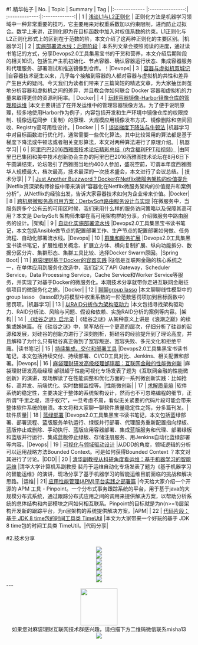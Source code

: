 #1.精华帖子
| No.  | Topic  | Summary | Tag |
|:------------- |:---------------:| :-------------:|:-------------:|
| 1 | [浅谈L1与L2正则化](http://mp.weixin.qq.com/s?__biz=MzI0MjU1NTk3NA==&mid=2247483670&idx=1&sn=f17fab65275850c39f96a2f677b67f8b&scene=1&srcid=0830pMyGeaB0qvXOajXniz8f#rd) | 正则化方法是机器学习领域中一种非常重要的技巧，它主要用来对权重系数加以约束限制，进而防止过拟合。数学上来讲，正则化即为在目标函数中加入对权值系数的约束。L1正则化与L2正则化形式上的区别在于范数的阶，本文介绍了这两种正则化的主要区别。|机器学习|
| 2 | [实施部署流水线：后期阶段](http://mp.weixin.qq.com/s?__biz=MzIyMjQ2Mjc1NQ==&mid=2247483937&idx=1&sn=e6fd6637ffe5837e08260f5b51ec68f0&scene=1&srcid=0828jlZSNgWvzBfbCA7BQDLG#rd) | 本系列文章会按照阅读的进度，通过读书笔记的方式，分享Devops2.0工具集黑宝书的干货和营养，本文介绍后期阶段的相关知识，包括生产主机初始化、节点容器、确认容器运行状态、集成容器服务和代理服务、部署测试和推送镜像到仓库。！|Devops|
| 3 | [容器与虚拟机双城记](http://mp.weixin.qq.com/s?__biz=MzA5NTUxNzE4MQ==&mid=2659267171&idx=1&sn=d485eb74e6859c8d6be6a24792619a71&scene=1&srcid=0829XCeyLs0F895hQteENSGR#rd) |自容器技术诞生以来，几乎每个接触到容器的人都对容器与虚拟机的共性和差异产生巨大的疑问。今天我们为读者们带来了三篇简短的精选文章，为大家抽丝剥茧地分析容器和虚拟机之间的差异，并且教会你如何联合 Docker 容器和虚拟机的力量来取得更佳的资源利用率。|  Docker|
| 4 | [玩转容器镜像-Harbor镜像仓库的管理和运维](http://mp.weixin.qq.com/s?__biz=MzI3MzA1MjAyNw==&mid=2247483653&idx=1&sn=f3f7af2db879b9b7a3a8ba17fa127dd2&scene=1&srcid=0821ZJyosfiiXH20ttJYrKLn#rd) |本文主要讲述了在开发运维中的管理容器镜像方法。为了便于说明原理，较多地使用Harbor作为例子，内容包括开发和生产环境中镜像仓库的权限控制、镜像远程同步（复制）的原理、大规模应用镜像发布方式、镜像删除和空间回收、Registry高可用性设计。| Docker |
| 5 | [谈谈梯度下降法与牛顿法](http://mp.weixin.qq.com/s?__biz=MzI0MjU1NTk3NA==&mid=2247483689&idx=1&sn=9cd010267627e73cfefcc62babb5478f&scene=1&srcid=0902Nbvd9IDqwzvtOmVkdIwJ#rd) |机器学习中对目标函数进行优化时，通常需要一些优化算法。其中比较常用的算法都是基于梯度下降法或牛顿法或者相关变形算法，本文对两种算法进行了原理介绍。| 机器学习|
| 6 | [阿里巴巴2016西雅图技术论坛精彩总结（内含福利PPT和视频）](http://mp.weixin.qq.com/s?__biz=MzAwODExODYyNg==&mid=2650664106&idx=1&sn=08172f4357b46f29d36e01954aa1d7cf&scene=1&srcid=0828kO7RizSpxIByyO9oAjxz#rd) |由阿里巴巴集团和美中技术创新协会主办的阿里巴巴2016西雅图技术论坛在8月6日下午圆满结束，论坛吸引了西雅图当地约400人参加，盛况空前，可谓本年度西雅图华人规模最大，档次最高，技术最深的一次技术盛会，本文进行了会议总结。| 技术分享|
| 7 | [Just Another Buzzword？Docker在Netflix微服务架构的价值提升](http://mp.weixin.qq.com/s?__biz=MzAxOTAzMDEwMA==&mid=2652500561&idx=2&sn=d94a253f1362696ed462086a42eec4f5&scene=1&srcid=0829ZMz5vF0ZFtjw6Bezj3UH#rd) |Netflix资深架构师徐振中带来演讲“容器化在Netflix微服务架构的价值提升和案例分析”，从Netflix的经验出发，告诉大家容器技术如何为企业带来价值。|Docker|
| 8 | [跨机房微服务高可用方案：DerbySoft路由服务设计与实现](http://mp.weixin.qq.com/s?__biz=MzAwMDU1MTE1OQ==&mid=2653547738&idx=1&sn=09c777564076f8ec2c5171e3dc407dbc&scene=1&srcid=09024JLzBVglwyHPyQOg7OSp#rd) |在微服务中，当服务跨多个公有云的可用区时候，我们采用什么样的服务访问策略以及保障其高可用？本文是 DerbySoft 架构师朱攀在高可用架构群的分享，介绍微服务中路由服务的设计。|架构|
| 9 | [自动化实施部署流水线](http://mp.weixin.qq.com/s?__biz=MzIyMjQ2Mjc1NQ==&mid=2247483949&idx=1&sn=c79d6c18815caf07881af1dfda99c19c&scene=1&srcid=0830wA2QGICh6oqG0wtVAVNZ#rd) |Devops2.0工具集黑宝书读书笔记，本文包括Ansible做节点的配置部署工作、生产节点的配置部署如何做、任务流程、自动化部署流水线。|Devops|
| 10 | [群集和服务扩展](http://mp.weixin.qq.com/s?__biz=MzIyMjQ2Mjc1NQ==&mid=2247484002&idx=1&sn=caec9c07c54da63fbda6858d04d7008f&scene=1&srcid=09021OpYj6LfMxx39bfUAWgE#rd) |Devops2.0工具集黑宝书读书笔记，扩展性相关概念、扩展立方体、横向复制扩展、纵向功能拆分、数据分区分片、集群形态、集群工具比较、选择Docker Swarm原因。|Spring Boot|
| 11 | [麻袋理财基于Docker的容器实践](http://mp.weixin.qq.com/s?__biz=MzI3MzEzMDI1OQ==&mid=2651814867&idx=1&sn=d8561a4640fcf03da2e5b3d749546876&scene=1&srcid=0901BcfzzcIHtdKIAeUOap2l#rd) |征信是互联网金融的核心系统之一，在单体应用到服务化改造中，我们定义了API Gateway，Scheduler Service，Data Processing Service，Cache Service和Worker Service等服务，并实现了对基于Docker的微服务化。本期技术分享就带你走进互联网金融征信项目的微服务化之旅。|Docker|
| 12 | [聊聊group lasso](http://mp.weixin.qq.com/s?__biz=MzI0MjU1NTk3NA==&mid=2247483682&idx=1&sn=ad9b41aed88d3cdaaf9d8e035b0f28a7&scene=0#rd) |本文聊聊线性模型中的group lasso （lasso即为将模型中权重系数的一阶范数惩罚项加到目标函数中）惩罚项。|机器学习|
| 13 | [以RAID分析作为架构驱动力](http://mp.weixin.qq.com/s?__biz=MzA4NTkwODkyMQ==&mid=2651254836&idx=1&sn=3396bf55e61afda3ba0806a35feb3f71&scene=1&srcid=0831yQH3KUPbAaf707NDM8Au#rd) |本文包括寻找架构驱动力、RAID分析法、风险与问题、假设和依赖、实施RAID分析的案例等内容。|架构|
| 14 | [《硅谷之谜》启示录](http://mp.weixin.qq.com/s?__biz=MzIyMjQ2Mjc1NQ==&mid=2247483949&idx=1&sn=c79d6c18815caf07881af1dfda99c19c&scene=1&srcid=0830wA2QGICh6oqG0wtVAVNZ#rd) |《硅谷之谜》从某种意义上讲是《浪潮之巅》的续集或姊妹篇。在《硅谷之谜》中，吴军站在一个更高的层次，仔细分析了硅谷的起源和发展，对硅谷的创新力进行了深刻剖析，把硅谷的经验提升到了理论高度，并且解释了为什么只有硅谷真正做到了宽容叛逆、宽容失败、多元文化和拒绝平庸。|读书笔记|
| 15 | [持续集成、交付和部署工具](http://mp.weixin.qq.com/s?__biz=MzIyMjQ2Mjc1NQ==&mid=2247483986&idx=1&sn=17759419c58be40bfc9de4c84583be45&scene=1&srcid=0831FLtvwuEYFjUT6YZNmkG5#rd) |Devops2.0工具集黑宝书读书笔记，本文包括持续交付、持续部署、CI/CD工具对比、Jenkins、相关配置和部署。|Devops|
| 16 | [麻袋理财研发高级经理邰祺超：互联网金融的性能微创新](http://mp.weixin.qq.com/s?__biz=MzA5NTkwMzkwNQ==&mid=2650434509&idx=2&sn=ae2bd7913d13b30748ef6a0b65b993c9&scene=1&srcid=0901t5npBHOA5wPYiXuchPgp#rd) |麻袋理财研发高级经理 邰祺超于性能可视化专场发表了题为《互联网金融的性能微创新》的演讲，现场解读了在性能调整和优化方面的一系列微创新实践：比如抢标、高并发、前端优化、实时数据监控等。|性能微创新|
| 17 | [求解质量熵](http://mp.weixin.qq.com/s?__biz=MzIxMzEzMjM5NQ==&mid=2651029126&idx=1&sn=0bbb9ac2931ee36a89b374611be7894d&scene=1&srcid=0901GEDqjSiS4ugyD4uVy8lP#rd) |软件系统的稳定性，主要决定于整体的系统架构设计，然而也不可忽略编程的细节，正所谓“千里之堤，溃于蚁穴”，一旦考虑不周，看似无关紧要的代码片段可能会带来整体软件系统的崩溃。本文将和大家聊一聊软件质量稳定性之殇，分多篇刊发。|软件质量|
| 18 | [蓝绿部署](http://mp.weixin.qq.com/s?__biz=MzIyMjQ2Mjc1NQ==&mid=2247483987&idx=1&sn=e0786898fe35c0983bb087ed4e6b68a0&scene=1&srcid=09017DDtAnSFHKbCOTzN7Ro7#rd) |Devops2.0工具集黑宝书读书笔记，本文包括蓝绿部署、部署流程、蓝版服务单轨运行、绿版并行部署、代理服务重新配置指向绿板、蓝版停止或删除、手动执行、蓝版应用容器部署、集成蓝版服务和代理、部署绿板和蓝版并行运行、集成蓝版停止绿板、存储注册服务、用Jenkins自动化蓝绿部署等内容。|Devops|
| 19 | [可视化与领域驱动设计](http://mp.weixin.qq.com/s?__biz=MzI3MzEzMDI1OQ==&mid=2651814846&idx=1&sn=9348fd89557cf90d042353c8c47ed21d&scene=1&srcid=0830noa9weGgHILSxX2Dr56l#rd) |从DDD的角度，领域逻辑的分析可以运用战略方法Bounded Context。可是如何获得Bounded Context ？本文对其进行了讨论。|DDD|
| 20 | [清华副教授从科研角度看运维：基于机器学习的智能运维](http://mp.weixin.qq.com/s?__biz=MzA3MzYwNjQ3NA==&mid=2651297104&idx=1&sn=59ee76b9e16b3f5ddce2753d340bbbe4&scene=0#rd) |清华大学计算机系副教授 裴丹于运维自动化专场发表了题为《基于机器学习的智能运维》的演讲，现场分享了基于机器学习的智能运维目前面临的挑战和解决思路。|运维|
| 21| [应用性能管理(APM)平台实践之部署篇](https://sconts.com/11?from=timeline&isappinstalled=0) |今天给大家介绍一个开源的 APM 工具 - Pinpoint。一个分布式事务跟踪系统的平台，用于基于java的大规模分布式系统，通过跟踪分布式应用之间的调用来提供解决方案，以帮助分析系统的总体结构和内部模块之间如何相互联系。Pinpoint的目标就是为n(n>=1)层架构开发新的跟踪平台，为n层架构的系统提供解决方案。|APM|
| 22 | [代码片段：基于 JDK 8 time包的时间工具类 TimeUtil](http://www.bysocket.com/?p=1281) |本文为大家带来一个好玩的基于 JDK 8 time包的时间工具类 TimeUtil。|代码分享|



#2.技术分享
<div align=center>
<img src="http://fmn.xnpic.com/fmn072/20160903/0015/large_RHlF_8b7300018d181e80.jpg" >
</div>

<div align=center>
<img src="http://fmn.rrfmn.com/fmn078/20160903/0015/large_1Stq_2a3100038cfd1e84.jpg" >
</div>
<div align=center>
<img src="http://fmn.xnpic.com/fmn072/20160903/0015/large_RHlF_2c12000941611e84.jpg" >
</div>
<div align=center>
<img src="http://fmn.rrimg.com/fmn075/20160903/0015/large_YTRU_777800018c921e83.jpg" >
</div>

<div align=center>
<img src="http://fmn.rrfmn.com/fmn079/20160903/0015/large_mcqr_d7d80000a9721e7f.jpg" >
</div>

<div align=center>
<img src="http://fmn.rrimg.com/fmn077/20160903/0015/large_QlpA_774100018c761e83.jpg" >
</div>
---
<div align=center>
<img src="http://tp1.sinaimg.cn/5360958752/180/40095350112/1" width="100" height="100" >
</div>
<html>
<body>
<div align="center" style="border:lpx solid red">
如果您对麻袋理财互联网技术群感兴趣，请扫描下方二维码微信联系misha13
<div align=center>
<img src="http://fmn.rrfmn.com/fmn078/20160501/2225/original_s0Hg_f5cc000266151e83.jpg"  >
</div>
<html>
<body>
<div align="center" style="border:lpx solid red">
</div>

